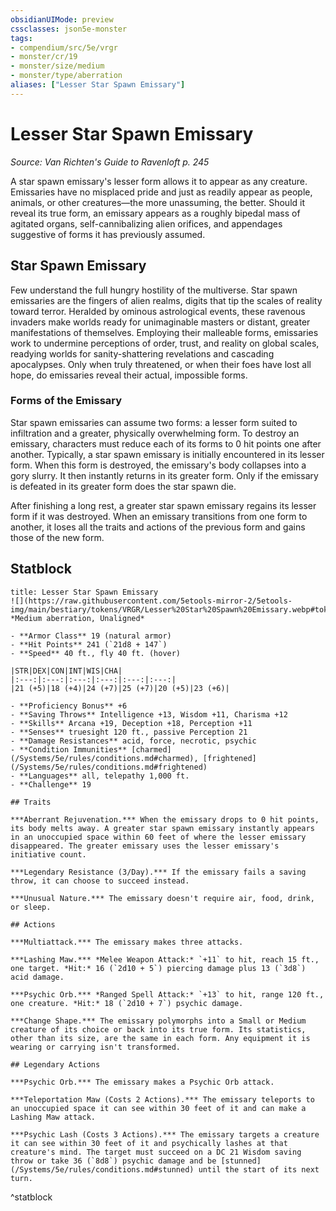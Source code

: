 ```yaml
---
obsidianUIMode: preview
cssclasses: json5e-monster
tags:
- compendium/src/5e/vrgr
- monster/cr/19
- monster/size/medium
- monster/type/aberration
aliases: ["Lesser Star Spawn Emissary"]
---
```

# Lesser Star Spawn Emissary
*Source: Van Richten's Guide to Ravenloft p. 245*  

A star spawn emissary's lesser form allows it to appear as any creature. Emissaries have no misplaced pride and just as readily appear as people, animals, or other creatures—the more unassuming, the better. Should it reveal its true form, an emissary appears as a roughly bipedal mass of agitated organs, self-cannibalizing alien orifices, and appendages suggestive of forms it has previously assumed.

## Star Spawn Emissary

Few understand the full hungry hostility of the multiverse. Star spawn emissaries are the fingers of alien realms, digits that tip the scales of reality toward terror. Heralded by ominous astrological events, these ravenous invaders make worlds ready for unimaginable masters or distant, greater manifestations of themselves. Employing their malleable forms, emissaries work to undermine perceptions of order, trust, and reality on global scales, readying worlds for sanity-shattering revelations and cascading apocalypses. Only when truly threatened, or when their foes have lost all hope, do emissaries reveal their actual, impossible forms.

### Forms of the Emissary

Star spawn emissaries can assume two forms: a lesser form suited to infiltration and a greater, physically overwhelming form. To destroy an emissary, characters must reduce each of its forms to 0 hit points one after another. Typically, a star spawn emissary is initially encountered in its lesser form. When this form is destroyed, the emissary's body collapses into a gory slurry. It then instantly returns in its greater form. Only if the emissary is defeated in its greater form does the star spawn die.

After finishing a long rest, a greater star spawn emissary regains its lesser form if it was destroyed. When an emissary transitions from one form to another, it loses all the traits and actions of the previous form and gains those of the new form.

## Statblock

```ad-statblock
title: Lesser Star Spawn Emissary
![](https://raw.githubusercontent.com/5etools-mirror-2/5etools-img/main/bestiary/tokens/VRGR/Lesser%20Star%20Spawn%20Emissary.webp#token)
*Medium aberration, Unaligned*

- **Armor Class** 19 (natural armor)
- **Hit Points** 241 (`21d8 + 147`)
- **Speed** 40 ft., fly 40 ft. (hover)

|STR|DEX|CON|INT|WIS|CHA|
|:---:|:---:|:---:|:---:|:---:|:---:|
|21 (+5)|18 (+4)|24 (+7)|25 (+7)|20 (+5)|23 (+6)|

- **Proficiency Bonus** +6
- **Saving Throws** Intelligence +13, Wisdom +11, Charisma +12
- **Skills** Arcana +19, Deception +18, Perception +11
- **Senses** truesight 120 ft., passive Perception 21
- **Damage Resistances** acid, force, necrotic, psychic
- **Condition Immunities** [charmed](/Systems/5e/rules/conditions.md#charmed), [frightened](/Systems/5e/rules/conditions.md#frightened)
- **Languages** all, telepathy 1,000 ft.
- **Challenge** 19

## Traits

***Aberrant Rejuvenation.*** When the emissary drops to 0 hit points, its body melts away. A greater star spawn emissary instantly appears in an unoccupied space within 60 feet of where the lesser emissary disappeared. The greater emissary uses the lesser emissary's initiative count.

***Legendary Resistance (3/Day).*** If the emissary fails a saving throw, it can choose to succeed instead.

***Unusual Nature.*** The emissary doesn't require air, food, drink, or sleep.

## Actions

***Multiattack.*** The emissary makes three attacks.

***Lashing Maw.*** *Melee Weapon Attack:* `+11` to hit, reach 15 ft., one target. *Hit:* 16 (`2d10 + 5`) piercing damage plus 13 (`3d8`) acid damage.

***Psychic Orb.*** *Ranged Spell Attack:* `+13` to hit, range 120 ft., one creature. *Hit:* 18 (`2d10 + 7`) psychic damage.

***Change Shape.*** The emissary polymorphs into a Small or Medium creature of its choice or back into its true form. Its statistics, other than its size, are the same in each form. Any equipment it is wearing or carrying isn't transformed.

## Legendary Actions

***Psychic Orb.*** The emissary makes a Psychic Orb attack.

***Teleportation Maw (Costs 2 Actions).*** The emissary teleports to an unoccupied space it can see within 30 feet of it and can make a Lashing Maw attack.

***Psychic Lash (Costs 3 Actions).*** The emissary targets a creature it can see within 30 feet of it and psychically lashes at that creature's mind. The target must succeed on a DC 21 Wisdom saving throw or take 36 (`8d8`) psychic damage and be [stunned](/Systems/5e/rules/conditions.md#stunned) until the start of its next turn.
```
^statblock